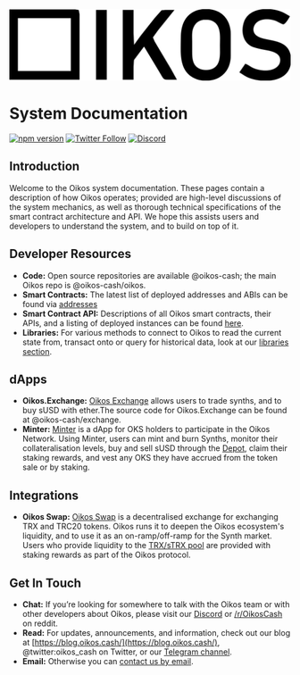<img class="rounded-image" src="img/logos/oikos-text-logo.svg" class="oikos-logo" />

# System Documentation

[![npm version](https://badge.fury.io/js/%40oikos%2Foikos.svg)](https://badge.fury.io/js/%40oikos%2Foikos)
[![Twitter Follow](https://img.shields.io/twitter/follow/oikos_cash.svg?label=oikos_cash&style=social)](https://twitter.com/oikos_cash)
[![Discord](https://img.shields.io/discord/696732796323889233?style=social)](https://discord.gg/7KVqe9)

## Introduction

Welcome to the Oikos system documentation. These pages contain a description of how Oikos operates; provided are high-level discussions of the system mechanics, as well as thorough technical specifications of the smart contract architecture and API. We hope this assists users and developers to understand the system, and to build on top of it.

## Developer Resources

- **Code:** Open source repositories are available @oikos-cash; the main Oikos repo is @oikos-cash/oikos.
- **Smart Contracts:** The latest list of deployed addresses and ABIs can be found via [addresses](addresses)
- **Smart Contract API:** Descriptions of all Oikos smart contracts, their APIs, and a listing of deployed instances can be found [here](contracts).
- **Libraries:** For various methods to connect to Oikos to read the current state from, transact onto or query for historical data, look at our [libraries section](libraries/index.md).

## dApps

- **Oikos.Exchange:** [Oikos Exchange](https://oikos.exchange) allows users to trade synths, and to buy sUSD with ether.The source code for Oikos.Exchange can be found at @oikos-cash/exchange.
- **Minter:** [Minter](https:/minter.oikos.cash) is a dApp for OKS holders to participate in the Oikos Network. Using Minter, users can mint and burn Synths, monitor their collateralisation levels, buy and sell sUSD through the [Depot](contracts/Depot.md), claim their staking rewards, and vest any OKS they have accrued from the token sale or by staking.

## Integrations

- **Oikos Swap:** [Oikos Swap](https://swap.oikos.cash/) is a decentralised exchange for exchanging TRX and TRC20 tokens. Oikos runs it to deepen the Oikos ecosystem's liquidity, and to use it as an on-ramp/off-ramp for the Synth market. Users who provide liquidity to the [TRX/sTRX pool](https://uniswap.exchange/swap/0x42456D7084eacF4083f1140d3229471bbA2949A8) are provided with staking rewards as part of the Oikos protocol.

## Get In Touch

- **Chat:** If you’re looking for somewhere to talk with the Oikos team or with other developers about Oikos, please visit our [Discord](https://discordapp.com/invite/7KVqe9) or [/r/OikosCash](https://reddit.com/r/OikosCash) on reddit.
- **Read:** For updates, announcements, and information, check out our blog at [https://blog.oikos.cash/](https://blog.oikos.cash/), @twitter:oikos_cash on Twitter, or our [Telegram channel](https://t.me/oikoscash).
- **Email:** Otherwise you can [contact us by email](mailto:info@oikos.cash).
